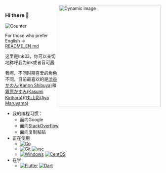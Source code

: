 <a href="https://api.smlk.org/v1/profile/switch?redirect=https://github.com/Ink-33" >
  <img align="right" src="https://api.smlk.org/v1/profile/image" width="330px" alt= "Dynamic image" title="Click to switch!" />
</a>

### Hi there 👋

![Counter](https://count.getloli.com/get/@Ink33?theme=rule34)

For those who prefer English -> [README_EN.md](README_EN.md)

这里是Ink33，你可以亲切地称呼我为ink或者音可酱

我呢，不同时期喜爱的角色不同，目前最喜欢的是[渋谷かのん(Kanon Shibuya)](https://www.lovelive-anime.jp/yuigaoka/member/)和[霧原かすみ(Kasumi Kirihara)](https://priconne-redive.jp/ele-wp/wp-content/themes/redive/character/35.php)和[丸山彩(Aya Maruyama)](https://bang-dream.bushimo.jp/character/maruyama-aya/)

- 我的编程习惯：
  - 面向Google
  - 面向[StackOverflow](https://stackoverflow.com/users/12869375/ink33?tab=profile)
  - 面向复制粘贴
- 正在使用
  - [![Go](https://img.shields.io/badge/-Go-00ACD7?style=flat-square&logo=Go&logoColor=fff)](https://golang.org)
  - [![Git](https://img.shields.io/badge/-Git-f05032?style=flat-square&logo=git&logoColor=white)](https://git-scm.com/)  [![vsc](https://img.shields.io/badge/-Visual%20Studio%20Code%20Insider-24BFA5?style=flat-square&logo=visual-studio-code)](https://code.visualstudio.com/)
  - [![Windows](https://img.shields.io/badge/Windows11-0078d7?style=flat-square&logo=windows&logoColor=fff)](https://blogs.windows.com/)  [![CentOS](https://img.shields.io/badge/-CentOS-262474?logo=centos&style=flat-square)](https://www.centos.org/)
- 在学
  - [![Flutter](https://img.shields.io/badge/-Flutter-1389FD?style=flat-square&logo=Flutter)](https://flutter.dev/)  [![Dart](https://img.shields.io/badge/-Dart-15202F?style=flat-square&logo=Dart)](https://dart.dev/)
  